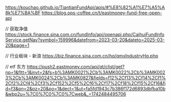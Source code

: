 https://kouchao.github.io/TiantianFundApi/apis/#%E8%82%A1%E7%A5%A8k%E7%BA%BF
https://blog.ops-coffee.cn/t/eastmoney-fund-free-open-api

// 获取净值
https://stock.finance.sina.com.cn/fundInfo/api/openapi.php/CaihuiFundInfoService.getNav?symbol=159996&datefrom=2023-03-20&dateto=2025-03-20&page=1

// 行业板块 - 新浪
https://biz.finance.sina.com.cn/hq/qmxIndustryHq.php


// etf 东方
https://push2.eastmoney.com/api/qt/clist/get?np=1&fltt=1&invt=2&fs=b%3AMK0021%2Cb%3AMK0022%2Cb%3AMK0023%2Cb%3AMK0024%2Cb%3AMK0827&fields=f12%2Cf13%2Cf14%2Cf1%2Cf2%2Cf4%2Cf3%2Cf152%2Cf5%2Cf6%2Cf17%2Cf18%2Cf15%2Cf16&fid=f3&pn=2&pz=20&po=1&dect=1&ut=fa5fd1943c7b386f172d6893dbfba10b&wbp2u=%7C0%7C0%7C0%7Cweb&_=1742484495706